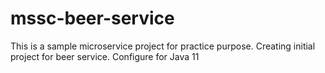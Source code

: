 # mssc-beer-service
This is a sample microservice project for practice purpose. Creating initial project for beer service. Configure for Java 11
